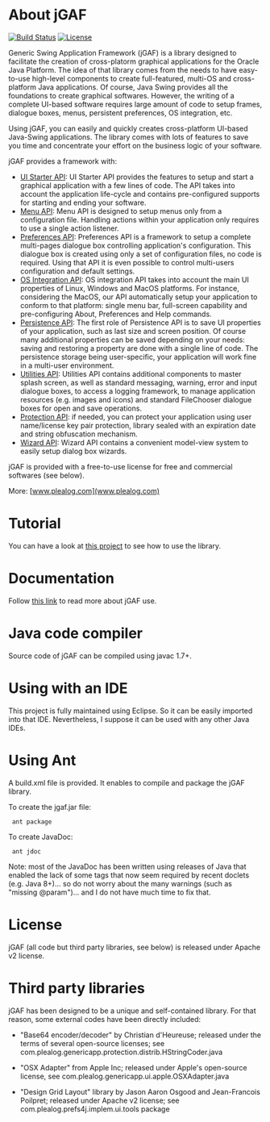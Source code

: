 # About jGAF

[![Build Status](https://travis-ci.org/pgdurand/jGAF.svg?branch=master)](https://travis-ci.org/pgdurand/jGAF)
[![License](http://img.shields.io/:license-apache-blue.svg)](http://www.apache.org/licenses/LICENSE-2.0.html)

Generic Swing Application Framework (jGAF) is a library designed to facilitate the creation 
of cross-platorm graphical applications for the Oracle Java Platform. The idea of that library 
comes from the needs to have easy-to-use high-level components to create full-featured, multi-OS 
and cross-platform Java applications. Of course, Java Swing provides all the foundations to 
create graphical softwares. However, the writing of a complete UI-based software requires 
large amount of code to setup frames, dialogue boxes, menus, persistent preferences, OS 
integration, etc.

Using jGAF, you can easily and quickly creates cross-platform UI-based Java-Swing applications. 
The library comes with lots of features to save you time and concentrate your effort on the business 
logic of your software.

jGAF provides a framework with:

* [UI Starter API](http://www.plealog.com/s/index.php/features/ui-starter-api): UI Starter API provides the features to setup and start a graphical application with a few lines of code. The API takes into account the application life-cycle and contains pre-configured supports for starting and ending your software.
* [Menu API](http://www.plealog.com/s/index.php/features/menu-api): Menu API is designed to setup menus only from a configuration file. Handling actions within your application only requires to use a single action listener. 
* [Preferences API](http://www.plealog.com/s/index.php/features/preferences-api): Preferences API is a framework to setup a complete multi-pages dialogue box controlling application's configuration. This dialogue box is created using only a set of configuration files, no code is required. Using that API it is even possible to control multi-users configuration and default settings. 
* [OS Integration API](http://www.plealog.com/s/index.php/features/os-integration-api):  OS integration API takes into account the main UI properties of Linux, Windows and MacOS platforms. For instance, considering the MacOS, our API automatically setup your application to conform to that platform: single menu bar, full-screen capability and pre-configuring About, Preferences and Help commands.
* [Persistence API](http://www.plealog.com/s/index.php/features/persistence-api): The first role of Persistence API is to save UI properties of your application, such as last size and screen position. Of course many additional properties can be saved depending on your needs: saving and restoring a property are done with a single line of code. The persistence storage being user-specific, your application will work fine in a multi-user environment. 
* [Utilities API](http://www.plealog.com/s/index.php/features/utilities-api): Utilities API contains additional components to master splash screen, as well as standard messaging, warning, error and input dialogue boxes, to access a logging framework, to manage application resources (e.g. images and icons) and standard FileChooser dialogue boxes for open and save operations. 
* [Protection API](http://www.plealog.com/s/index.php/features/protection-api): if needed, you can protect your application using user name/license key pair protection, library sealed with an expiration date and string obfuscation mechanism.
* [Wizard API](http://www.plealog.com/s/index.php/features/wizard-api): Wizard API contains a convenient model-view system to easily setup dialog box wizards.

jGAF is provided with a free-to-use license for free and commercial softwares (see below).

More: [www.plealog.com](www.plealog.com)

# Tutorial

You can have a look at [this project](https://github.com/pgdurand/jGAF-Tutorial) to see how to use the library.

# Documentation

Follow [this link](http://www.plealog.com/s/index.php/documents) to read more about jGAF use.

# Java code compiler

Source code of jGAF can be compiled using javac 1.7+.

# Using with an IDE

This project is fully maintained using Eclipse. So it can be easily imported into that IDE. Nevertheless,
I suppose it can be used with any other Java IDEs.

# Using Ant

A build.xml file is provided. It enables to compile and package the jGAF library. 

To create the jgaf.jar file:

     ant package
     
To create JavaDoc:

     ant jdoc

Note: most of the JavaDoc has been written using releases of Java that enabled the lack of
some tags that now seem required by recent doclets (e.g. Java 8+)... so do not worry about 
the many warnings (such as "missing @param")... and I do not have much time to fix that.

# License

jGAF (all code but third party libraries, see below) is released under Apache v2 license.

# Third party libraries

jGAF has been designed to be a unique and self-contained library. For that reason, some external 
codes have been directly included:

* "Base64 encoder/decoder" by Christian d'Heureuse; released under the terms of several open-source licenses; see
com.plealog.genericapp.protection.distrib.HStringCoder.java

* "OSX Adapter" from Apple Inc; released under Apple's open-source license, see 
com.plealog.genericapp.ui.apple.OSXAdapter.java

* "Design Grid Layout" library by Jason Aaron Osgood and Jean-Francois Poilpret; released under Apache v2 license; see
com.plealog.prefs4j.implem.ui.tools package


